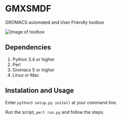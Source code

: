 # GMXSMDF
GROMACS automated and User Friendly toolbox 

![Image of toolbox](https://i.imgur.com/dEdExm1.png)

## Dependencies

1. Python 3.4 or higher 
2. Perl
3. Gromacs 5 or higher
4. Linux or Mac

## Instalation and Usage

Enter `python3 setup.py install` at your command line.

Run the script, `perl run.py` and follow the steps.
